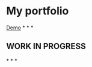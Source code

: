 <h1>My portfolio</h1>
<a href='https://hungryvito.github.io'>Demo</a>
* * * <h2>WORK IN PROGRESS</h2> * * *
